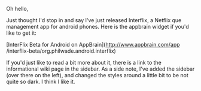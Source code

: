 Oh hello,

Just thought I'd stop in and say I've just released Interflix, a Netflix que
management app for android phones. Here is the appbrain widget if you'd like
to get it:

[InterFlix Beta for Android on AppBrain](http://www.appbrain.com/app
/interflix-beta/org.philwade.android.interflix)

If you'd just like to read a bit more about it, there is a link to the
informational wiki page in the sidebar. As a side note, I've added the sidebar
(over there on the left), and changed the styles around a little bit to be not
quite so dark. I think I like it.

